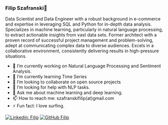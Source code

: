### Filip Szafranski👋

Data Scientist and Data Engineer with a robust background in e-commerce and expertise in leveraging SQL and Python for in-depth data analysis. Specializes in machine learning, particularly in natural language processing, to extract actionable insights from vast data sets. Former architect with a proven record of successful project management and problem-solving, adept at communicating complex data to diverse audiences. Excels in a collaborative environment, consistently delivering results in high-pressure situations.

- 🔭 I’m currently working on Natural Language Processing and Sentiment Analysis.
- 🌱 I’m currently learning Time Series
- 👯 I’m looking to collaborate on open source projects
- 🤔 I’m looking for help with NLP tasks.
- 💬 Ask me about machine learning and deep learning.
- 📫 How to reach me: szafranskifilip(at)gmail.com
- ⚡ Fun fact: I love surfing.

[![Linkedin: Filip](https://img.shields.io/badge/-Filip-blue?style=flat-square&logo=Linkedin&logoColor=white&link=https://www.linkedin.com/in/szafranskifilip/)](https://www.linkedin.com/in/szafranskifili/)
[![GitHub Filip](https://img.shields.io/github/followers/szafranskifilip?label=follow&style=social)](https://github.com/szafranskifilip)
<!--
**szafranskifilip/szafranskifilip** is a ✨ _special_ ✨ repository because its `README.md` (this file) appears on your GitHub profile.

[![Linkedin: Filip](https://img.shields.io/badge/-Filip-blue?style=flat-square&logo=Linkedin&logoColor=white&link=https://www.linkedin.com/in/szafranskifili/)](https://www.linkedin.com/in/szafranskifilip/)
[![GitHub Filip](https://img.shields.io/github/followers/szafranskifilip?label=follow&style=social)](https://github.com/szafranskifilip)

Here are some ideas to get you started:

- 🔭 I’m currently working on ...
- 🌱 I’m currently learning ...
- 👯 I’m looking to collaborate on ...
- 🤔 I’m looking for help with ...
- 💬 Ask me about ...
- 📫 How to reach me: ...
- 😄 Pronouns: ...
- ⚡  Fun fact: ...
-->
